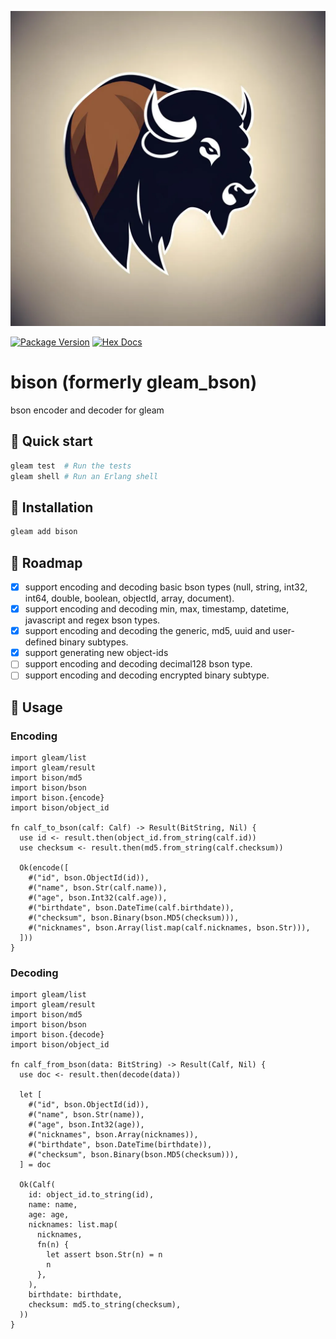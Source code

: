 ![bison](https://raw.githubusercontent.com/massivefermion/bison/main/logo.png)

[![Package Version](https://img.shields.io/hexpm/v/bison)](https://hex.pm/packages/bison)
[![Hex Docs](https://img.shields.io/badge/hex-docs-ffaff3)](https://hexdocs.pm/bison/)

# bison (formerly gleam_bson)

bson encoder and decoder for gleam

## 🦬 Quick start

```sh
gleam test  # Run the tests
gleam shell # Run an Erlang shell
```

## 🦬 Installation

```sh
gleam add bison
```

## 🦬 Roadmap

- [x] support encoding and decoding basic bson types (null, string, int32, int64, double, boolean, objectId, array, document).
- [x] support encoding and decoding min, max, timestamp, datetime, javascript and regex bson types.
- [x] support encoding and decoding the generic, md5, uuid and user-defined binary subtypes.
- [x] support generating new object-ids
- [ ] support encoding and decoding decimal128 bson type.
- [ ] support encoding and decoding encrypted binary subtype.

## 🦬 Usage

### Encoding

```gleam
import gleam/list
import gleam/result
import bison/md5
import bison/bson
import bison.{encode}
import bison/object_id

fn calf_to_bson(calf: Calf) -> Result(BitString, Nil) {
  use id <- result.then(object_id.from_string(calf.id))
  use checksum <- result.then(md5.from_string(calf.checksum))

  Ok(encode([
    #("id", bson.ObjectId(id)),
    #("name", bson.Str(calf.name)),
    #("age", bson.Int32(calf.age)),
    #("birthdate", bson.DateTime(calf.birthdate)),
    #("checksum", bson.Binary(bson.MD5(checksum))),
    #("nicknames", bson.Array(list.map(calf.nicknames, bson.Str))),
  ]))
}
```

### Decoding

```gleam
import gleam/list
import gleam/result
import bison/md5
import bison/bson
import bison.{decode}
import bison/object_id

fn calf_from_bson(data: BitString) -> Result(Calf, Nil) {
  use doc <- result.then(decode(data))

  let [
    #("id", bson.ObjectId(id)),
    #("name", bson.Str(name)),
    #("age", bson.Int32(age)),
    #("nicknames", bson.Array(nicknames)),
    #("birthdate", bson.DateTime(birthdate)),
    #("checksum", bson.Binary(bson.MD5(checksum))),
  ] = doc

  Ok(Calf(
    id: object_id.to_string(id),
    name: name,
    age: age,
    nicknames: list.map(
      nicknames,
      fn(n) {
        let assert bson.Str(n) = n
        n
      },
    ),
    birthdate: birthdate,
    checksum: md5.to_string(checksum),
  ))
}
```
